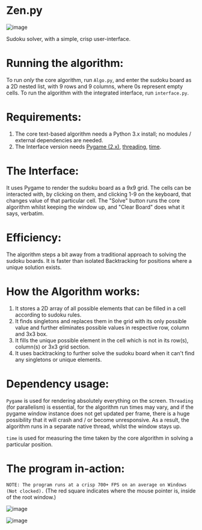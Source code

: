 # Zen.py
![image](https://user-images.githubusercontent.com/112420208/197792287-f2b8f6fb-d5bb-4b17-afa0-79de1c99dd7f.png)

Sudoku solver, with a simple, crisp user-interface.

# Running the algorithm:
To run *only* the core algorithm, run `Algo.py`, and enter the sudoku board as a 2D nested list, with 9 rows and 9 columns, where 0s represent empty cells.
To run the algorithm with the integrated interface, run `interface.py`.

# Requirements:
1. The core text-based algorithm needs a Python 3.x install; no modules / external dependencies are needed.
2. The Interface version needs [Pygame (2.x)](https://www.pygame.org/wiki/about), [threading](https://docs.python.org/3/library/threading.html), [time](https://docs.python.org/3/library/time.html).

# The Interface:
It uses Pygame to render the sudoku board as a 9x9 grid. The cells can be interacted with, by clicking on them, and clicking 1-9 on the keyboard, that changes value of that particular cell.
The "Solve" button runs the core algorithm whilst keeping the window up, and "Clear Board" does what it says, verbatim.

# Efficiency:
The algorithm steps a bit away from a traditional approach to solving the sudoku boards. It is faster than isolated Backtracking for positions where a unique solution exists.

# How the Algorithm works:
1) It stores a 2D array of all possible elements that can be filled in a cell according to sudoku rules.
2) It finds singletons and replaces them in the grid with its only possible value and further eliminates possible values in respective row, column and 3x3 box.
3) It fills the unique possible element in the cell which is not in its row(s), column(s) or 3x3 grid section.
4) It uses backtracking to further solve the sudoku board when it can't find any singletons or unique elements.

# Dependency usage:
`Pygame` is used for rendering absolutely everything on the screen. `Threading` (for parallelism) is essential, for the algorithm run times may vary, and if the pygame window instance does not get updated per frame, there is a huge possibility that it will crash and / or become unresponsive. As a result, the algorithm runs in a separate native thread, whilst the window stays up. 

`time` is used for measuring the time taken by the core algorithm in solving a particular position.

# The program in-action:
`NOTE: The program runs at a crisp 700+ FPS on an average on Windows (Not clocked).`
(The red square indicates where the mouse pointer is, inside of the root window.)

![image](https://user-images.githubusercontent.com/112420208/197784503-4aa17525-eed0-406a-a4f9-a08ac571900b.png)

![image](https://user-images.githubusercontent.com/112420208/197783181-2ceffce5-e3b6-4a05-94d2-45f4572366d3.png)
